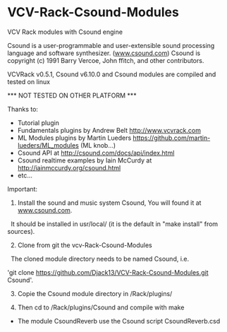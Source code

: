 # VCV-Rack-Csound-Modules
VCV Rack modules with Csound engine

Csound is a user-programmable and user-extensible sound processing language and software synthesizer. (www.csound.com)
Csound is copyright (c) 1991 Barry Vercoe, John ffitch, and other contributors.

VCVRack v0.5.1, Csound v6.10.0 and Csound modules are compiled and tested on linux

*** NOT TESTED ON OTHER PLATFORM ***

Thanks to:
 - Tutorial plugin 
 - Fundamentals plugins by Andrew Belt http://www.vcvrack.com
 - ML Modules plugins by Martin Lueders https://github.com/martin-lueders/ML_modules (ML knob...)
 - Csound API at http://csound.com/docs/api/index.html
 - Csound realtime examples by Iain McCurdy at http://iainmccurdy.org/csound.html
 - etc...

Important:

1) Install the sound and music system Csound, You will found it at www.csound.com.

   It should be installed in usr/local/ (it is the default in "make install" from sources).

2) Clone from git the vcv-Rack-Csound-Modules 

   The cloned module directory needs to be named Csound, i.e.
   
   'git clone https://github.com/Djack13/VCV-Rack-Csound-Modules.git Csound'.

3) Copie the Csound module directory in /Rack/plugins/

4) Then cd to /Rack/plugins/Csound and compile with make



* The module CsoundReverb use the Csound script CsoundReverb.csd

